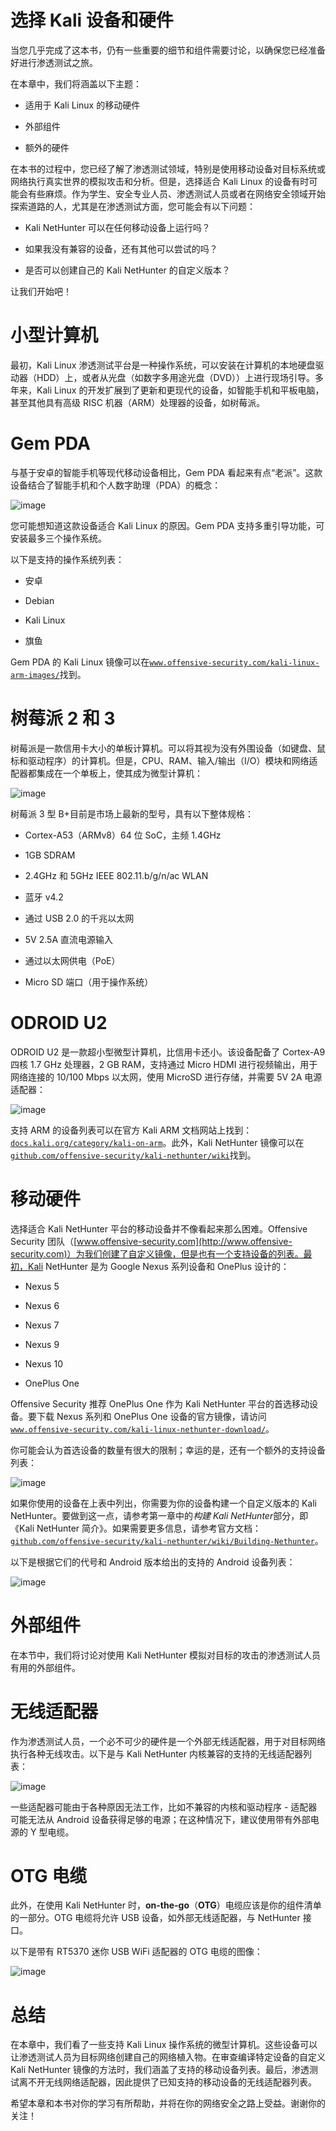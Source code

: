 # 选择 Kali 设备和硬件

当您几乎完成了这本书，仍有一些重要的细节和组件需要讨论，以确保您已经准备好进行渗透测试之旅。

在本章中，我们将涵盖以下主题：

+   适用于 Kali Linux 的移动硬件

+   外部组件

+   额外的硬件

在本书的过程中，您已经了解了渗透测试领域，特别是使用移动设备对目标系统或网络执行真实世界的模拟攻击和分析。但是，选择适合 Kali Linux 的设备有时可能会有些麻烦。作为学生、安全专业人员、渗透测试人员或者在网络安全领域开始探索道路的人，尤其是在渗透测试方面，您可能会有以下问题：

+   Kali NetHunter 可以在任何移动设备上运行吗？

+   如果我没有兼容的设备，还有其他可以尝试的吗？

+   是否可以创建自己的 Kali NetHunter 的自定义版本？

让我们开始吧！

# 小型计算机

最初，Kali Linux 渗透测试平台是一种操作系统，可以安装在计算机的本地硬盘驱动器（HDD）上，或者从光盘（如数字多用途光盘（DVD））上进行现场引导。多年来，Kali Linux 的开发扩展到了更新和更现代的设备，如智能手机和平板电脑，甚至其他具有高级 RISC 机器（ARM）处理器的设备，如树莓派。

# Gem PDA

与基于安卓的智能手机等现代移动设备相比，Gem PDA 看起来有点“老派”。这款设备结合了智能手机和个人数字助理（PDA）的概念：

![image](img/76b74365-19c9-480e-ae94-eaa8bd1c71fd.png)

您可能想知道这款设备适合 Kali Linux 的原因。Gem PDA 支持多重引导功能，可安装最多三个操作系统。

以下是支持的操作系统列表：

+   安卓

+   Debian

+   Kali Linux

+   旗鱼

Gem PDA 的 Kali Linux 镜像可以在[`www.offensive-security.com/kali-linux-arm-images/`](https://www.offensive-security.com/kali-linux-arm-images/)找到。

# 树莓派 2 和 3

树莓派是一款信用卡大小的单板计算机。可以将其视为没有外围设备（如键盘、鼠标和驱动程序）的计算机。但是，CPU、RAM、输入/输出（I/O）模块和网络适配器都集成在一个单板上，使其成为微型计算机：

![image](img/0065f430-82d1-4736-bf84-4b1eaa4eb395.jpg)

树莓派 3 型 B+目前是市场上最新的型号，具有以下整体规格：

+   Cortex-A53（ARMv8）64 位 SoC，主频 1.4GHz

+   1GB SDRAM

+   2.4GHz 和 5GHz IEEE 802.11.b/g/n/ac WLAN

+   蓝牙 v4.2

+   通过 USB 2.0 的千兆以太网

+   5V 2.5A 直流电源输入

+   通过以太网供电（PoE）

+   Micro SD 端口（用于操作系统）

# ODROID U2

ODROID U2 是一款超小型微型计算机，比信用卡还小。该设备配备了 Cortex-A9 四核 1.7 GHz 处理器，2 GB RAM，支持通过 Micro HDMI 进行视频输出，用于网络连接的 10/100 Mbps 以太网，使用 MicroSD 进行存储，并需要 5V 2A 电源适配器：

![image](img/b0f82b9f-1ab3-4f07-a45c-0e70dc29404a.png)

支持 ARM 的设备列表可以在官方 Kali ARM 文档网站上找到：[`docs.kali.org/category/kali-on-arm`](https://docs.kali.org/category/kali-on-arm)。此外，Kali NetHunter 镜像可以在[`github.com/offensive-security/kali-nethunter/wiki`](https://github.com/offensive-security/kali-nethunter/wiki)找到。

# 移动硬件

选择适合 Kali NetHunter 平台的移动设备并不像看起来那么困难。Offensive Security 团队（[www.offensive-security.com](http://www.offensive-security.com)）为我们创建了自定义镜像，但是也有一个支持设备的列表。最初，Kali NetHunter 是为 Google Nexus 系列设备和 OnePlus 设计的：

+   Nexus 5

+   Nexus 6

+   Nexus 7

+   Nexus 9

+   Nexus 10

+   OnePlus One

Offensive Security 推荐 OnePlus One 作为 Kali NetHunter 平台的首选移动设备。要下载 Nexus 系列和 OnePlus One 设备的官方镜像，请访问[`www.offensive-security.com/kali-linux-nethunter-download/`](https://www.offensive-security.com/kali-linux-nethunter-download/)。

你可能会认为首选设备的数量有很大的限制；幸运的是，还有一个额外的支持设备列表：

![image](img/8a411ebf-6b64-46ab-8f3e-6e6e829fa84f.png)

如果你使用的设备在上表中列出，你需要为你的设备构建一个自定义版本的 Kali NetHunter。要做到这一点，请参考第一章中的*构建 Kali NetHunter*部分，即《Kali NetHunter 简介》。如果需要更多信息，请参考官方文档：[`github.com/offensive-security/kali-nethunter/wiki/Building-Nethunter`](https://github.com/offensive-security/kali-nethunter/wiki/Building-Nethunter)。

以下是根据它们的代号和 Android 版本给出的支持的 Android 设备列表：

![image](img/2da2bef5-9803-460a-9e88-b67380566a58.png)

# 外部组件

在本节中，我们将讨论对使用 Kali NetHunter 模拟对目标的攻击的渗透测试人员有用的外部组件。

# 无线适配器

作为渗透测试人员，一个必不可少的硬件是一个外部无线适配器，用于对目标网络执行各种无线攻击。以下是与 Kali NetHunter 内核兼容的支持的无线适配器列表：

![image](img/b80c23de-3ec5-40ac-a70c-3d229d0e29eb.png)

一些适配器可能由于各种原因无法工作，比如不兼容的内核和驱动程序 - 适配器可能无法从 Android 设备获得足够的电源；在这种情况下，建议使用带有外部电源的 Y 型电缆。

# OTG 电缆

此外，在使用 Kali NetHunter 时，**on-the-go**（**OTG**）电缆应该是你的组件清单的一部分。OTG 电缆将允许 USB 设备，如外部无线适配器，与 NetHunter 接口。

以下是带有 RT5370 迷你 USB WiFi 适配器的 OTG 电缆的图像：

![image](img/bb46fd9a-b1da-4751-83cd-26cfebab94e6.jpg)

# 总结

在本章中，我们看了一些支持 Kali Linux 操作系统的微型计算机。这些设备可以让渗透测试人员为目标网络创建自己的网络植入物。在审查编译特定设备的自定义 Kali NetHunter 镜像的方法时，我们涵盖了支持的移动设备列表。最后，渗透测试离不开无线网络适配器，因此提供了已知支持的移动设备的无线适配器列表。

希望本章和本书对你的学习有所帮助，并将在你的网络安全之路上受益。谢谢你的关注！
